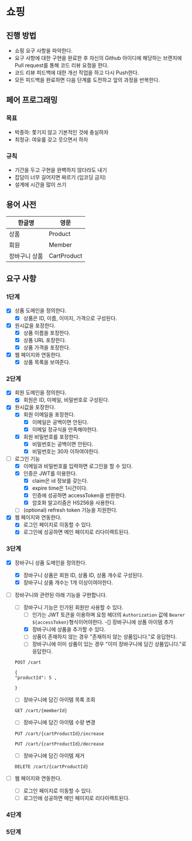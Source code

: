 # 쇼핑

## 진행 방법

* 쇼핑 요구 사항을 파악한다.
* 요구 사항에 대한 구현을 완료한 후 자신의 Github 아이디에 해당하는 브랜치에 Pull request를 통해 코드 리뷰 요청을 한다.
* 코드 리뷰 피드백에 대한 개선 작업을 하고 다시 Push한다.
* 모든 피드백을 완료하면 다음 단계를 도전하고 앞의 과정을 반복한다.

## 페어 프로그래밍

### 목표

* 박종하: 쫓기지 않고 기본적인 것에 충실하자
* 최정규: 여유를 갖고 웃으면서 하자

### 규칙

* 기간을 두고 구현을 완벽하지 않더라도 내기
* 잡담이 너무 길어지면 짜르기 (입코딩 금지)
* 설계에 시간을 많이 쓰기

## 용어 사전

| 한글명     | 영문          |
|---------|-------------|
| 상품      | Product     |
| 회원      | Member      |
| 장바구니 상품 | CartProduct |

## 요구 사항

### 1단계

-[x] 상품 도메인을 정의한다.
    - [x] 상품은 ID, 이름, 이미지, 가격으로 구성된다.
-[x] 원시값을 포장한다.
    - [x] 상품 이름을 포장한다.
    - [x] 상품 URL 포장한다.
    - [x] 상품 가격을 포장한다.
- [x] 웹 페이지와 연동한다.
    - [x] 상품 목록을 보여준다.

### 2단계

- [x] 회원 도메인을 정의한다.
    - [x] 회원은 ID, 이메일, 비밀번호로 구성된다.
-[x] 원시값을 포장한다.
    - [x] 회원 이메일을 포장한다.
        - [x] 이메일은 공백이면 안된다.
        - [x] 이메일 정규식을 만족해야한다.
    - [x] 회원 비밀번호를 포장한다.
        - [x] 비밀번호는 공백이면 안된다.
        - [x] 비밀번호는 30자 이하여야한다.
- [ ] 로그인 기능
    - [x] 이메일과 비밀번호를 입력하면 로그인을 할 수 있다.
    - [x] 인증은 JWT를 이용한다.
        - [x] claim은 id 정보를 갖는다.
        - [x] expire time은 1시간이다.
        - [x] 인증에 성공하면 accessToken을 반환한다.
        - [x] 암호화 알고리즘은 HS256을 사용한다.
    - [ ] (optional) refresh token 기능을 지원한다.
- [x] 웹 페이지와 연동한다.
    - [x] 로그인 페이지로 이동할 수 있다.
    - [x] 로그인에 성공하면 메인 페이지로 리다이렉트된다.

### 3단계

- [x] 장바구니 상품 도메인을 정의한다.
    -[x] 장바구니 상품은 회원 ID, 상품 ID, 상품 개수로 구성된다.
    -[x] 장바구니 상품 개수는 1개 이상이여야한다.
- [ ] 장바구니와 관련된 아래 기능을 구현합니다.
    -[ ] 장바구니 기능은 인가된 회원만 사용할 수 있다.
        - [ ] 인가는 JWT 토큰을 이용하며 요청 헤더의 `Authorization` 값에 `Bearer ${accessToken}`형식이어야한다.
          -[] 장바구니에 상품 아이템 추가
        - [x] 장바구니에 상품을 추가할 수 있다.
        - [ ] 상품이 존재하지 않는 경우 "존재하지 않는 상품입니다."로 응답한다.
        - [ ] 장바구니에 이미 상품이 있는 경우 "이미 장바구니에 담긴 상품입니다."로 응답한다.
    ```http request
  POST /cart
  
  {
  "productId": 5 , 
 
  }
  ```
    -[ ] 장바구니에 담긴 아이템 목록 조회
  ```http request
  GET /cart/{memberId}
  ``` 

    -[ ] 장바구니에 담긴 아이템 수량 변경
  ```http request
  PUT /cart/{cartProductId}/increase
  
  PUT /cart/{cartProductId}/decrease
  ```

    -[ ] 장바구니에 담긴 아이템 제거
  ```http request
  DELETE /cart/{cartProductId}
  ```

- [ ] 웹 페이지와 연동한다.
    - [ ] 로그인 페이지로 이동할 수 있다.
    - [ ] 로그인에 성공하면 메인 페이지로 리다이렉트된다.

### 4단계

### 5단계
